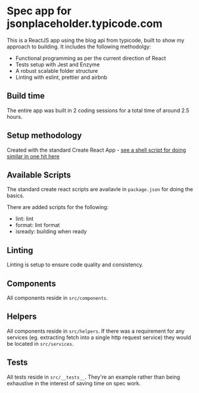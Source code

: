 # Spec app for jsonplaceholder.typicode.com

This is a ReactJS app using the blog api from typicode, built to show my approach to building. It includes the following methodolgy:

- Functional programming as per the current direction of React
- Tests setup with Jest and Enzyme
- A robust scalable folder structure
- Linting with eslint, prettier and airbnb

## Build time

The entire app was built in 2 coding sessions for a total time of around 2.5 hours.

## Setup methodology

Created with the standard Create React App - [see a shell script for doing similar in one hit here](https://gist.github.com/ezy/107c74c014251f0c8f2c2b0bea460d58)

## Available Scripts

The standard create react scripts are availavle in `package.json` for doing the basics.

There are added scripts for the following:

- lint: lint
- format: lint format
- isready: building when ready

## Linting

Linting is setup to ensure code quality and consistency.

## Components

All components reside in `src/components`.

## Helpers

All components reside in `src/helpers`. If there was a requirement for any services (eg. extracting fetch into a single http request service) they would be located in `src/services`.

## Tests

All tests reside in `src/__tests__`. They're an example rather than being exhaustive in the interest of saving time on spec work.
